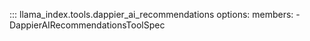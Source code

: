 ::: llama_index.tools.dappier_ai_recommendations
    options:
      members:
        - DappierAIRecommendationsToolSpec
